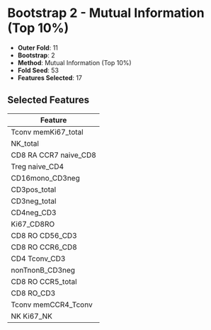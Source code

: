 # Bootstrap 2 - Mutual Information (Top 10%)

- **Outer Fold**: 11
- **Bootstrap**: 2
- **Method**: Mutual Information (Top 10%)
- **Fold Seed**: 53
- **Features Selected**: 17

## Selected Features

| Feature |
|---------|
| Tconv memKi67_total |
| NK_total |
| CD8 RA CCR7 naive_CD8 |
| Treg naive_CD4 |
| CD16mono_CD3neg |
| CD3pos_total |
| CD3neg_total |
| CD4neg_CD3 |
| Ki67_CD8RO |
| CD8 RO CD56_CD3 |
| CD8 RO CCR6_CD8 |
| CD4 Tconv_CD3 |
| nonTnonB_CD3neg |
| CD8 RO CCR5_total |
| CD8 RO_CD3 |
| Tconv memCCR4_Tconv |
| NK Ki67_NK |
